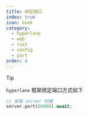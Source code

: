 ```yaml
---
title: 绑定端口
index: true
icon: book
category:
  - hyperlane
  - web
  - rust
  - config
  - port
order: 4
---
```


<Share colorful />

> [!tip]
>
> `hyperlane` 框架绑定端口方式如下

```rust
// 省略 server 创建
server.port(60000).await;
```

<Bottom />
